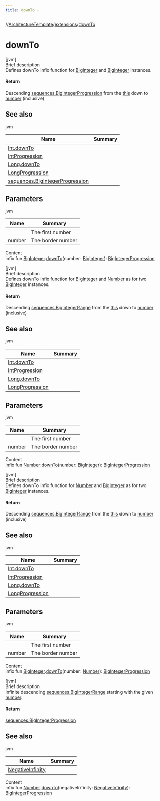 ```yaml
---
title: downTo -
---
```

//[ArchitectureTemplate](../index.md)/[extensions](index.md)/[downTo](down-to.md)



# downTo  
[jvm]  
Brief description  
Defines downTo infix function for [BigInteger](https://docs.oracle.com/javase/8/docs/api/java/math/BigInteger.html) and [BigInteger](https://docs.oracle.com/javase/8/docs/api/java/math/BigInteger.html) instances.  
  


#### Return  
Descending [sequences.BigIntegerProgression](../sequences/-big-integer-progression/index.md) from the [this]() down to [number]() (inclusive)  
  


## See also  
  
jvm  
  
|  Name|  Summary| 
|---|---|
| [Int.downTo](down-to.md)| 
| [IntProgression](https://kotlinlang.org/api/latest/jvm/stdlib/kotlin.ranges/-int-progression/index.html)| 
| [Long.downTo](down-to.md)| 
| [LongProgression](https://kotlinlang.org/api/latest/jvm/stdlib/kotlin.ranges/-long-progression/index.html)| 
| [sequences.BigIntegerProgression](../sequences/-big-integer-progression/index.md)| 
  


## Parameters  
  
jvm  
  
|  Name|  Summary| 
|---|---|
| <receiver>| The first number
| number| The border number
  
  
Content  
infix fun [BigInteger](https://docs.oracle.com/javase/8/docs/api/java/math/BigInteger.html).[downTo](down-to.md)(number: [BigInteger](https://docs.oracle.com/javase/8/docs/api/java/math/BigInteger.html)): [BigIntegerProgression](../sequences/-big-integer-progression/index.md)  


[jvm]  
Brief description  
Defines downTo infix function for [BigInteger](https://docs.oracle.com/javase/8/docs/api/java/math/BigInteger.html) and [Number](https://kotlinlang.org/api/latest/jvm/stdlib/kotlin/-number/index.html) as for two [BigInteger](https://docs.oracle.com/javase/8/docs/api/java/math/BigInteger.html) instances.  
  


#### Return  
Descending [sequences.BigIntegerRange](../sequences/-big-integer-range/index.md) from the [this]() down to [number]() (inclusive)  
  


## See also  
  
jvm  
  
|  Name|  Summary| 
|---|---|
| [Int.downTo](down-to.md)| 
| [IntProgression](https://kotlinlang.org/api/latest/jvm/stdlib/kotlin.ranges/-int-progression/index.html)| 
| [Long.downTo](down-to.md)| 
| [LongProgression](https://kotlinlang.org/api/latest/jvm/stdlib/kotlin.ranges/-long-progression/index.html)| 
  


## Parameters  
  
jvm  
  
|  Name|  Summary| 
|---|---|
| <receiver>| The first number
| number| The border number
  
  
Content  
infix fun [Number](https://kotlinlang.org/api/latest/jvm/stdlib/kotlin/-number/index.html).[downTo](down-to.md)(number: [BigInteger](https://docs.oracle.com/javase/8/docs/api/java/math/BigInteger.html)): [BigIntegerProgression](../sequences/-big-integer-progression/index.md)  


[jvm]  
Brief description  
Defines downTo infix function for [Number](https://kotlinlang.org/api/latest/jvm/stdlib/kotlin/-number/index.html) and [BigInteger](https://docs.oracle.com/javase/8/docs/api/java/math/BigInteger.html) as for two [BigInteger](https://docs.oracle.com/javase/8/docs/api/java/math/BigInteger.html) instances.  
  


#### Return  
Descending [sequences.BigIntegerRange](../sequences/-big-integer-range/index.md) from the [this]() down to [number]() (inclusive)  
  


## See also  
  
jvm  
  
|  Name|  Summary| 
|---|---|
| [Int.downTo](down-to.md)| 
| [IntProgression](https://kotlinlang.org/api/latest/jvm/stdlib/kotlin.ranges/-int-progression/index.html)| 
| [Long.downTo](down-to.md)| 
| [LongProgression](https://kotlinlang.org/api/latest/jvm/stdlib/kotlin.ranges/-long-progression/index.html)| 
  


## Parameters  
  
jvm  
  
|  Name|  Summary| 
|---|---|
| <receiver>| The first number
| number| The border number
  
  
Content  
infix fun [BigInteger](https://docs.oracle.com/javase/8/docs/api/java/math/BigInteger.html).[downTo](down-to.md)(number: [Number](https://kotlinlang.org/api/latest/jvm/stdlib/kotlin/-number/index.html)): [BigIntegerProgression](../sequences/-big-integer-progression/index.md)  


[jvm]  
Brief description  
Infinite descending [sequences.BigIntegerRange](../sequences/-big-integer-range/index.md) starting with the given [number]().  
  


#### Return  
[sequences.BigIntegerProgression](../sequences/-big-integer-progression/index.md)  
  


## See also  
  
jvm  
  
|  Name|  Summary| 
|---|---|
| [NegativeInfinity](-negative-infinity/index.md)| 
  
  
Content  
infix fun [Number](https://kotlinlang.org/api/latest/jvm/stdlib/kotlin/-number/index.html).[downTo](down-to.md)(negativeInfinity: [NegativeInfinity](-negative-infinity/index.md)): [BigIntegerProgression](../sequences/-big-integer-progression/index.md)  



